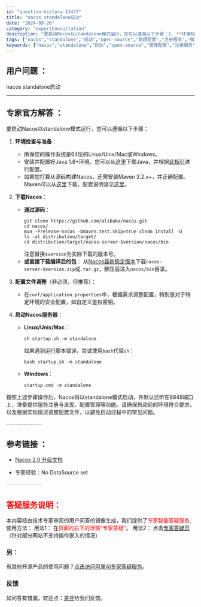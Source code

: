 ```yaml
---
id: "question-history-13477"
title: "nacos standalone启动"
date: "2024-09-26"
category: "expertConsultation"
description: "要启动Nacos以standalone模式运行，您可以遵循以下步骤：1. **环境检查与准备**：   - 确保您的操作系统是64位的Linux/Unix/Mac或Windows。   - 安装并配置好Java 1.8+环境。您可以从[这里](http://www.oracle.com/techne"
tags: ["nacos","standalone","启动","open-source","管理配置","注册服务","微服务架构"]
keywords: ["nacos","standalone","启动","open-source","管理配置","注册服务","微服务架构"]
---
```


## 用户问题 ： 
 nacos standalone启动  

---------------
## 专家官方解答 ：

要启动Nacos以standalone模式运行，您可以遵循以下步骤：

1. **环境检查与准备**：
   - 确保您的操作系统是64位的Linux/Unix/Mac或Windows。
   - 安装并配置好Java 1.8+环境。您可以从[这里](http://www.oracle.com/technetwork/java/javase/downloads/jdk8-downloads-2133151.html)下载Java，并根据[此指引](https://docs.oracle.com/cd/E19182-01/820-7851/inst_cli_jdk_javahome_t/)进行配置。
   - 如果您打算从源码构建Nacos，还需安装Maven 3.2.x+，并正确配置。Maven可以从[这里](https://maven.apache.org/download.cgi)下载，配置说明请见[这里](https://maven.apache.org/settings.html)。

2. **下载Nacos**：
   - **通过源码**：
     ```
     git clone https://github.com/alibaba/nacos.git
     cd nacos/
     mvn -Prelease-nacos -Dmaven.test.skip=true clean install -U
     ls -al distribution/target/
     cd distribution/target/nacos-server-$version/nacos/bin
     ```
     注意替换`$version`为实际下载的版本号。
   - **或直接下载编译后的包**：
     从[Nacos最新稳定版本](https://github.com/alibaba/nacos/releases)下载`nacos-server-$version.zip`或`.tar.gz`，解压后进入`nacos/bin`目录。

3. **配置文件调整**（非必须，但推荐）：
   - 在`conf/application.properties`中，根据需求调整配置，特别是对于特定环境的安全配置，如自定义鉴权密钥。

4. **启动Nacos服务器**：
   - **Linux/Unix/Mac**：
     ```
     sh startup.sh -m standalone
     ```
     如果遇到运行脚本错误，尝试使用`bash`代替`sh`：
     ```
     bash startup.sh -m standalone
     ```
   - **Windows**：
     ```
     startup.cmd -m standalone
     ```

按照上述步骤操作后，Nacos将以standalone模式启动，并默认监听在8848端口上，准备提供服务注册与发现、配置管理等功能。请确保启动前的环境符合要求，以及根据实际情况调整配置文件，以避免启动过程中的常见问题。


<font color="#949494">---------------</font> 


## 参考链接 ：

* [Nacos 2.0 升级文档](https://nacos.io/docs/latest/upgrading/200-upgrading)
 
 * 专家经验：No DataSource set 


 <font color="#949494">---------------</font> 
 


## <font color="#FF0000">答疑服务说明：</font> 

本内容经由技术专家审阅的用户问答的镜像生成，我们提供了<font color="#FF0000">专家智能答疑服务</font>,使用方法：
用法1： 在<font color="#FF0000">页面的右下的浮窗”专家答疑“</font>。
用法2： 点击[专家答疑页](https://answer.opensource.alibaba.com/docs/intro)（针对部分网站不支持插件嵌入的情况）
### 另：


有其他开源产品的使用问题？[点击访问阿里AI专家答疑服务](https://answer.opensource.alibaba.com/docs/intro)。
### 反馈
如问答有错漏，欢迎点：[差评](https://ai.nacos.io/user/feedbackByEnhancerGradePOJOID?enhancerGradePOJOId=13902)给我们反馈。
